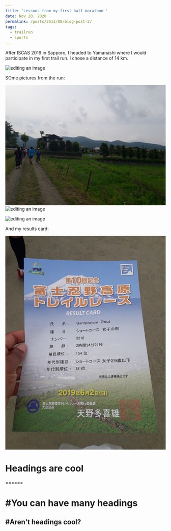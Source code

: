 ```yaml
---
title: 'Lessons from my first half marathon '
date: Nov 20, 2020
permalink: /posts/2013/08/blog-post-2/
tags:
  - trailrun
  - sports
---
```


After ISCAS 2019 in Sapporo, I headed to Yamanashi where I would participate in my first trail run. I chose a distance of 14 km. 

![editing an image](/images/blog_images/fuji_run/fuji_run1.jpg)

SOme pictures from the run:

![editing an image](/images/blog_images/fuji_run/fuji_run2.jpg)
![editing an image](/images/blog_images/fuji_run/fuji_run3.jpg)

![editing an image](/images/blog_images/fuji_run/fuji_run5.jpg)

And my results card:

![editing an image](/images/blog_images/fuji_run/fuji_run4.jpg)

# Headings are cool
======

#You can have many headings
======

#Aren't headings cool?
------

